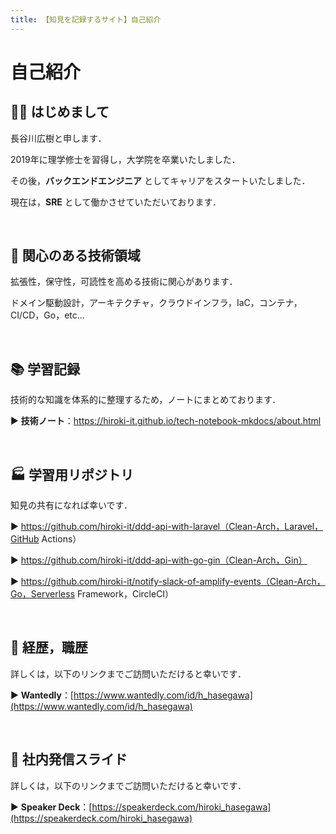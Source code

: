```yaml
---
title: 【知見を記録するサイト】自己紹介
---
```


# 自己紹介

## 👋🏻 はじめまして

長谷川広樹と申します．

2019年に理学修士を習得し，大学院を卒業いたしました．

その後，**バックエンドエンジニア** としてキャリアをスタートいたしました．

現在は，**SRE** として働かさせていただいております．

<br>

## 🎯 関心のある技術領域

拡張性，保守性，可読性を高める技術に関心があります．

ドメイン駆動設計，アーキテクチャ，クラウドインフラ，IaC，コンテナ，CI/CD，Go，etc...

<br>

## 📚 学習記録

技術的な知識を体系的に整理するため，ノートにまとめております．

▶ **技術ノート**：https://hiroki-it.github.io/tech-notebook-mkdocs/about.html

<br>

## 🏭 学習用リポジトリ

知見の共有になれば幸いです．

▶ https://github.com/hiroki-it/ddd-api-with-laravel（Clean-Arch，Laravel，GitHub Actions）

▶ https://github.com/hiroki-it/ddd-api-with-go-gin（Clean-Arch，Gin）

▶ https://github.com/hiroki-it/notify-slack-of-amplify-events（Clean-Arch，Go，Serverless Framework，CircleCI）

<br>

## 💼 経歴，職歴

詳しくは，以下のリンクまでご訪問いただけると幸いです．

▶ **Wantedly**：[https://www.wantedly.com/id/h_hasegawa](https://www.wantedly.com/id/h_hasegawa)

<br>

## 📢 社内発信スライド

詳しくは，以下のリンクまでご訪問いただけると幸いです．

▶ **Speaker Deck**：[https://speakerdeck.com/hiroki_hasegawa](https://speakerdeck.com/hiroki_hasegawa)
